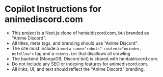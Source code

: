 <!-- Use this file to provide workspace-specific custom instructions to Copilot. For more details, visit https://code.visualstudio.com/docs/copilot/copilot-customization#_use-a-githubcopilotinstructionsmd-file -->

# Copilot Instructions for animediscord.com

- This project is a Next.js clone of hentaidiscord.com, but branded as "Anime Discord".
- All titles, meta tags, and branding should use "Anime Discord".
- The site must include a `<meta name="robots" content="noindex, nofollow">` tag and a `robots.txt` that disallows all crawling.
- The backend (MongoDB, Discord bot) is shared with hentaidiscord.com.
- Do not include any SEO or indexing features for animediscord.com.
- All links, UI, and text should reflect the "Anime Discord" branding.
